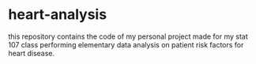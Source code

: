 # heart-analysis

this repository contains the code of my personal project made for my stat 107 class performing elementary data analysis on patient risk factors for heart disease.
